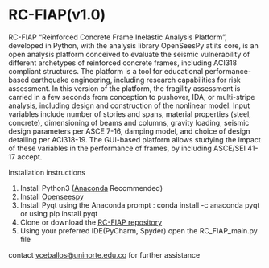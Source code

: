 # RC-FIAP(v1.0)
RC-FIAP “Reinforced Concrete Frame Inelastic Analysis Platform”, developed in Python, with the analysis library OpenSeesPy at its core, is an open analysis platform conceived to evaluate the seismic vulnerability of different archetypes of reinforced concrete frames, including ACI318 compliant structures. The platform is a tool for educational performance-based earthquake engineering, including research capabilities for risk assessment. In this version of the platform, the fragility assessment is carried in a few seconds from conception to pushover, IDA, or multi-stripe analysis, including design and construction of the nonlinear model. Input variables include number of stories and spans, material properties (steel, concrete), dimensioning of beams and columns, gravity loading, seismic design parameters per ASCE 7-16, damping model, and choice of design detailing per ACI318-19. The GUI-based platform allows studying the impact of these variables in the performance of frames, by including ASCE/SEI 41-17 accept.

Installation instructions
 1. Install Python3 ([Anaconda](https://www.anaconda.com) Recommended)
 2. Install [Openseespy](https://openseespydoc.readthedocs.io/en/latest/src/installation.html) 
 3. Install Pyqt using the Anaconda prompt : conda install -c anaconda pyqt or using pip install pyqt
 4. Clone or download the [RC-FIAP repository](https://github.com/vfceball/RC-FIAP)  
 5. Using your preferred IDE(PyCharm, Spyder) open the RC_FIAP_main.py file

contact vceballos@uninorte.edu.co for further assistance
